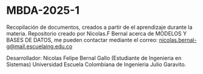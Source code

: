 # MBDA-2025-1

Recopilación de documentos, creados a partir de el aprendizaje durante la materia.
Repositorio creado por Nicolas.F Bernal acerca de MODELOS Y BASES DE DATOS, me pueden contactar mediante el correo: nicolas.bernal-g@mail.escuelaing.edu.co

Desarrollador: Nicolas Felipe Bernal Gallo (Estudiante de Ingenieria en Sistemas) Universidad Escuela Colombiana de Ingenieria Julio Garavito.
